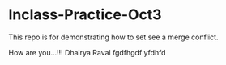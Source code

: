 # Inclass-Practice-Oct3
This repo is for demonstrating how to set see a merge conflict.

How are you...!!!
Dhairya Raval
fgdfhgdf
yfdhfd
